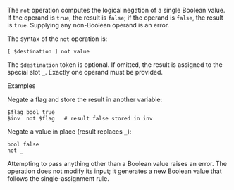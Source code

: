 The `not` operation computes the logical negation of a single Boolean value. If 
the operand is `true`, the result is `false`; if the operand is `false`, the 
result is `true`. Supplying any non-Boolean operand is an error.

The syntax of the `not` operation is:

```
[ $destination ] not value
```

The `$destination` token is optional. If omitted, the result is assigned to the 
special slot `_`. Exactly one operand must be provided.

Examples

Negate a flag and store the result in another variable:

```
$flag bool true
$inv  not $flag   # result false stored in inv
```

Negate a value in place (result replaces `_`):

```
bool false
not _
```

Attempting to pass anything other than a Boolean value raises an error. The 
operation does not modify its input; it generates a new Boolean value that 
follows the single-assignment rule.
